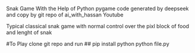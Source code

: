 Snak Game With the Help of Python pygame code generated by deepseek and copy by git repo of ai_with_hassan Youtube 

Typical classical snak game with normal control over the pixl block of food and lenght of snak 

#To Play 
clone git repo 
and 
run  ## pip install python 
python file.py
